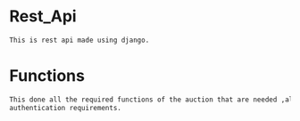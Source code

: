 # Rest_Api
```bash
This is rest api made using django.
```
# Functions
```bash
This done all the required functions of the auction that are needed ,also combined with 
authentication requirements.
```
